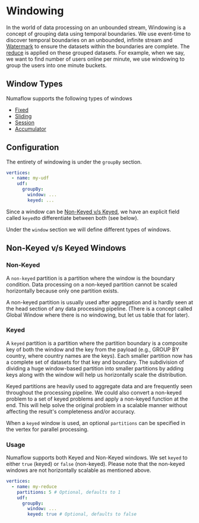 # Windowing

In the world of data processing on an unbounded stream, Windowing is a concept
of grouping data using temporal boundaries. We use event-time to discover
temporal boundaries on an unbounded, infinite stream and [Watermark](../../../../core-concepts/watermarks.md) to ensure
the datasets within the boundaries are complete. The [reduce](../reduce.md) is
applied on these grouped datasets.
For example, when we say, we want to find number of users online per minute, we use
windowing to group the users into one minute buckets.

## Window Types

Numaflow supports the following types of windows

- [Fixed](fixed.md)
- [Sliding](sliding.md)
- [Session](session.md)
- [Accumulator](accumulator.md)

## Configuration

The entirety of windowing is under the `groupBy` section.

```yaml
vertices:
  - name: my-udf
    udf:
      groupBy:
        window: ...
        keyed: ...
```

Since a window can be [Non-Keyed v/s Keyed](#non-keyed-vs-keyed-windows),
we have an explicit field called `keyed`to differentiate between both (see below).

Under the `window` section we will define different types of windows.

## Non-Keyed v/s Keyed Windows

### Non-Keyed

A `non-keyed` partition is a partition where the window is the boundary condition.
Data processing on a non-keyed partition cannot be scaled horizontally because
only one partition exists.

A non-keyed partition is usually used after aggregation and is hardly seen at
the head section of any data processing pipeline.
(There is a concept called Global Window where there is no windowing, but
let us table that for later).

### Keyed

A `keyed` partition is a partition where the partition boundary is a composite
key of both the window and the key from the payload (e.g., GROUP BY country,
where country names are the keys). Each smaller partition now has a complete
set of datasets for that key and boundary. The subdivision of dividing a huge
window-based partition into smaller partitions by adding keys along with the
window will help us horizontally scale the distribution.

Keyed partitions are heavily used to aggregate data and are frequently seen
throughout the processing pipeline. We could also convert a non-keyed problem
to a set of keyed problems and apply a non-keyed function at the end. This will
help solve the original problem in a scalable manner without affecting the
result's completeness and/or accuracy.

When a `keyed` window is used, an optional `partitions` can be specified in the
vertex for parallel processing.

### Usage

Numaflow supports both Keyed and Non-Keyed windows. We set `keyed` to either
`true` (keyed) or `false` (non-keyed). Please note that the non-keyed windows
are not horizontally scalable as mentioned above.

```yaml
vertices:
  - name: my-reduce
    partitions: 5 # Optional, defaults to 1
    udf:
      groupBy:
        window: ...
        keyed: true # Optional, defaults to false
```
